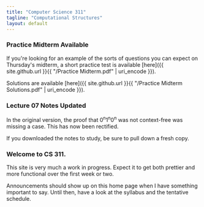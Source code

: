 ```yaml
---
title: "Computer Science 311"
tagline: "Computational Structures"
layout: default
---
```


### Practice Midterm Available

If you're looking for an example of the sorts of questions you can expect on Thursday's midterm, a
short practice test is available [here]({{ site.github.url }}{{ "/Practice Midterm.pdf" | uri_encode }}).

Solutions are available [here]({{ site.github.url }}{{ "/Practice Midterm Solutions.pdf" | uri_encode }}).

### Lecture 07 Notes Updated

In the original version, the proof that 0<sup>n</sup>1<sup>n</sup>0<sup>n</sup> was not context-free was missing a case. This has
now been rectified.

If you downloaded the notes to study, be sure to pull down a fresh copy.

### Welcome to CS 311.

This site is very much a work in progress. Expect it to get both prettier and more functional over
the first week or two.

Announcements should show up on this home page when I have something important to say. Until then,
have a look at the syllabus and the tentative schedule.
